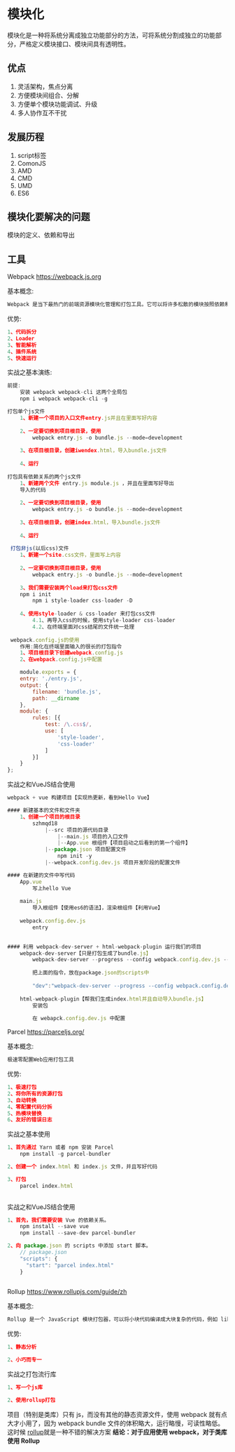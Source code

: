 
# 模块化

模块化是一种将系统分离成独立功能部分的方法，可将系统分割成独立的功能部分，严格定义模块接口、模块间具有透明性。

## 优点

1. 灵活架构，焦点分离
2. 方便模块间组合、分解
3. 方便单个模块功能调试、升级
4. 多人协作互不干扰

## 发展历程

1. script标签
2. ComonJS
3. AMD
4. CMD
5. UMD
6. ES6

## 模块化要解决的问题

模块的定义、依赖和导出

## 工具

Webpack https://webpack.js.org

基本概念:

```javascript
Webpack 是当下最热门的前端资源模块化管理和打包工具。它可以将许多松散的模块按照依赖和规则打包成符合生产环境部署的前端资源。还可以将按需加载的模块进行代码分隔，等到实际需要的时候再异步加载。通过 loader 的转换，任何形式的资源都可以视作模块，比如 CommonJs 模块、 AMD 模块、 ES6 模块、CSS、图片、 JSON、Coffeescript、 LESS 等。
```

优势:

```javascript
1、代码拆分
2、Loader
3、智能解析
4、插件系统
5、快速运行
```

实战之基本演练:

```javascript
前提:
	安装 webpack webpack-cli 这两个全局包
    npm i webpack webpack-cli -g

打包单个js文件
	1、新建一个项目的入口文件entry.js并且在里面写好内容
	
	2、一定要切换到项目根目录，使用 
		webpack entry.js -o bundle.js --mode=development
		
	3、在项目根目录，创建iwendex.html，导入bundle.js文件
	
	4、运行
    
打包具有依赖关系的两个js文件
	1、新建两个文件 entry.js module.js ，并且在里面写好导出
	导入的代码
	
	2、一定要切换到项目根目录，使用 
		webpack entry.js -o bundle.js --mode=development
		
	3、在项目根目录，创建index.html，导入bundle.js文件
	
	4、运行
    
 打包非js(以后css)文件
	1、新建一个site.css文件，里面写上内容
	
	2、一定要切换到项目根目录，使用 
		webpack entry.js -o bundle.js --mode=development
		
	3、我们需要安装两个load来打包css文件
  	npm i init
		npm i style-loader css-loader -D
		
	4、使用style-loader & css-loader 来打包css文件
		4.1、再导入css的时候，使用style-loader css-loader
		4.2、在终端里面对css结尾的文件统一处理
        
 webpack.config.js的使用
	作用:简化在终端里面输入的很长的打包指令
	1、项目根目录下创建webpack.config.js
	2、在webpack.config.js中配置
```

```js
	module.exports = {
    entry: './entry.js',
    output: {
        filename: 'bundle.js',
        path: __dirname
    },
    module: {
        rules: [{
            test: /\.css$/,
            use: [
                'style-loader',
                'css-loader'
            ]
        }]
    }
};
```

实战之和VueJS结合使用

```javascript
webpack + vue 构建项目【实现热更新，看到Hello Vue】

#### 新建基本的文件和文件夹
	1、创建一个项目的根目录
		szhmqd18
			|--src 项目的源代码目录
				|--main.js 项目的入口文件
				|--App.vue 根组件【项目启动之后看到的第一个组件】
			|--package.json 项目配置文件
				npm init -y
			|--webpack.config.dev.js 项目开发阶段的配置文件

#### 在新建的文件中写代码
	App.vue
		写上hello Vue
		
	main.js
		导入根组件【使用es6的语法】，渲染根组件【利用Vue】
		
	webpack.config.dev.js
		entry
		

#### 利用 webpack-dev-server + html-webpack-plugin 运行我们的项目
	webpack-dev-server【只是打包生成了bundle.js】
		webpack-dev-server --progress --config webpack.config.dev.js --open --hot
		
		把上面的指令，放在package.json的scripts中
		
		"dev":"webpack-dev-server --progress --config webpack.config.dev.js --open --hot"
		
	html-webpack-plugin【帮我们生成index.html并且自动导入bundle.js】
		安装包
		
		在 webapck.config.dev.js 中配置
```



Parcel https://parceljs.org/

基本概念:

```javascript
极速零配置Web应用打包工具
```

优势:

```javascript
1、极速打包
2、将你所有的资源打包
3、自动转换
4、零配置代码分拆
5、热模块替换
6、友好的错误日志
```

实战之基本使用

```javascript
1、首先通过 Yarn 或者 npm 安装 Parcel 
	npm install -g parcel-bundler

2、创建一个 index.html 和 index.js 文件，并且写好代码

3、打包
	parcel index.html
	
```

实战之和VueJS结合使用

```javascript
1、首先，我们需要安装 Vue 的依赖关系。
	npm install --save vue
	npm install --save-dev parcel-bundler

2、向 package.json 的 scripts 中添加 start 脚本。
	// package.json
    "scripts": {
      "start": "parcel index.html"
    }
	
```

Rollup https://www.rollupjs.com/guide/zh

基本概念:

```javascript
Rollup 是一个 JavaScript 模块打包器，可以将小块代码编译成大块复杂的代码，例如 library 或应用程序。
```

优势:

```javascript
1、静态分析

2、小巧而专一
```

实战之打包流行库

```javascript
1、写一个js库

2、使用rollup打包
```

项目（特别是类库）只有 js，而没有其他的静态资源文件，使用 webpack 就有点大才小用了，因为 webpack bundle 文件的体积略大，运行略慢，可读性略低。这时候 [rollup](https://github.com/rollup/rollup)就是一种不错的解决方案
**结论：对于应用使用 webpack，对于类库使用 Rollup**
